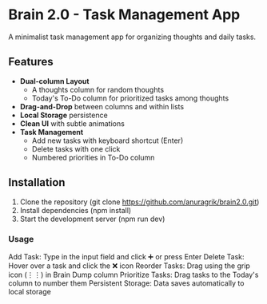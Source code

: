 # Brain 2.0 - Task Management App

A minimalist task management app for organizing thoughts and daily tasks.

## Features

- **Dual-column Layout**
  - A thoughts column for random thoughts
  - Today's To-Do column for prioritized tasks among thoughts
- **Drag-and-Drop** between columns and within lists
- **Local Storage** persistence
- **Clean UI** with subtle animations
- **Task Management**
  - Add new tasks with keyboard shortcut (Enter)
  - Delete tasks with one click
  - Numbered priorities in To-Do column

## Installation

1. Clone the repository (git clone https://github.com/anuragrik/brain2.0.git)
2. Install dependencies (npm install)
3. Start the development server (npm run dev)

### Usage

Add Task: Type in the input field and click ➕ or press Enter
Delete Task: Hover over a task and click the ❌ icon
Reorder Tasks: Drag using the grip icon (⋮⋮) in Brain Dump column
Prioritize Tasks: Drag tasks to the Today's column to number them
Persistent Storage: Data saves automatically to local storage
